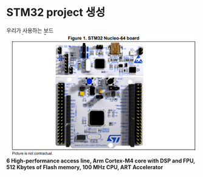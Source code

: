 # STM32 project 생성
우리가 사용하는 보드
![](Nucleo-64_board.png)  
**6 High-performance access line, Arm Cortex-M4 core with DSP and FPU, 512 Kbytes of Flash memory, 100 MHz CPU, ART Accelerator**

